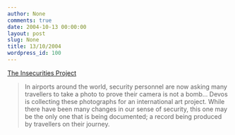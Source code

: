 ```yaml
---
author: None
comments: true
date: 2004-10-13 00:00:00
layout: post
slug: None
title: 13/10/2004
wordpress_id: 100
---
```


[The Insecurities Project](http://www.insecuritiesproject.com/)




> In airports around the world, security personnel are now asking many travellers to take a photo to prove their camera is not a bomb... Devos is collecting these photographs for an international art project. While there have been many changes in our sense of security, this one may be the only one that is being documented; a record being produced by travellers on their journey.
